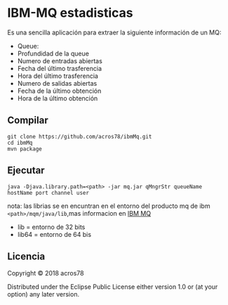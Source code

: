 # IBM-MQ estadisticas
Es una sencilla aplicación para extraer la siguiente información  de un MQ:
* Queue:
* Profundidad de la queue
* Numero de entradas abiertas
* Fecha del último trasferencia
* Hora del último trasferencia
* Numero de salidas abiertas
* Fecha de la último obtención
* Hora de la último obtención

## Compilar 
```
git clone https://github.com/acros78/ibmMq.git
cd ibmMq
mvn package
```

## Ejecutar
```
java -Djava.library.path=<path> -jar mq.jar qMngrStr queueName hostName port channel user 
```
nota: las librias se en encuntran en el entorno del producto mq de ibm `<path>/mqm/java/lib`,mas informacion en [IBM MQ](https://www.ibm.com/us-en/marketplace/secure-messaging)
* lib = entorno de 32 bits
* lib64 = entorno de 64 bis

## Licencia

Copyright © 2018 acros78

Distributed under the Eclipse Public License either version 1.0 or (at
your option) any later version.
